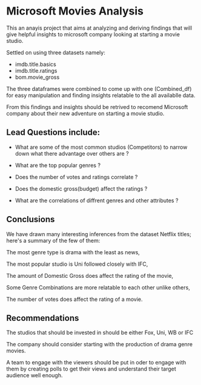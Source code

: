 # Microsoft Movies Analysis
This an anayis project that aims at analyzing and deriving findings that will give helpful insights to microsoft company looking at starting a movie studio.

Settled on using three datasets namely:
- imdb.title.basics
- imdb.title.ratings
- bom.movie_gross

The three dataframes were combined to come up with one (Combined_df) for easy manipulation and finding insights relatable to the all availablle data.

From this findings and insights should be retrived to recomend Microsoft company about their new adventure on starting  a movie studio.

## Lead Questions include:
- What are some of the most common studios (Competitors) to narrow down what there advantage over others are ?

- What are the top popular genres ?

- Does the number of votes and ratings correlate ?

- Does the domestic gross(budget) affect the ratings ?

- What are the correlations of diffrent genres and other attributes ?

## Conclusions

We have drawn many interesting inferences from the dataset Netflix titles; here's a summary of the few of them:

The most genre type is drama with the least as news,

The most popular studio is Uni followed closely with IFC,

The amount of Domestic Gross does affect the rating of the movie,

Some Genre Combinations are more relatable to each other unlike others,

The number of votes does affect the rating of a movie.

## Recommendations

The studios that should be invested in should be either Fox, Uni, WB or IFC

The company should consider starting with the production of drama genre movies.

A team to engage with the viewers should be put in oder to engage with them by creating polls to get their views and understand their target audience well enough.
